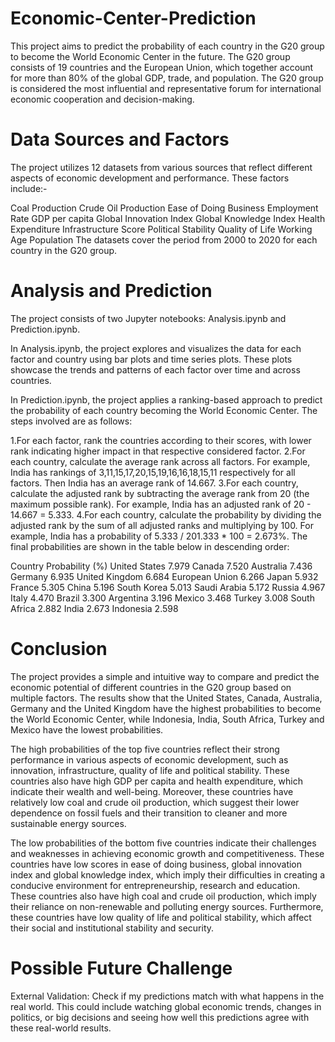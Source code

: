 # Economic-Center-Prediction

This project aims to predict the probability of each country in the G20 group to become the World Economic Center in the future. The G20 group consists of 19 countries and the European Union, which together account for more than 80% of the global GDP, trade, and population. The G20 group is considered the most influential and representative forum for international economic cooperation and decision-making.

# Data Sources and Factors
The project utilizes 12 datasets from various sources that reflect different aspects of economic development and performance. These factors include:-

Coal Production
Crude Oil Production
Ease of Doing Business
Employment Rate
GDP per capita
Global Innovation Index
Global Knowledge Index
Health Expenditure
Infrastructure Score
Political Stability
Quality of Life
Working Age Population
The datasets cover the period from 2000 to 2020 for each country in the G20 group.

# Analysis and Prediction
The project consists of two Jupyter notebooks: Analysis.ipynb and Prediction.ipynb.

In Analysis.ipynb, the project explores and visualizes the data for each factor and country using bar plots and time series plots. These plots showcase the trends and patterns of each factor over time and across countries.

In Prediction.ipynb, the project applies a ranking-based approach to predict the probability of each country becoming the World Economic Center. The steps involved are as follows:

1.For each factor, rank the countries according to their scores, with lower rank indicating higher impact in that respective considered factor.
2.For each country, calculate the average rank across all factors. For example, India has rankings of 3,11,15,17,20,15,19,16,16,18,15,11 respectively for all factors. Then India has an average rank of 14.667.
3.For each country, calculate the adjusted rank by subtracting the average rank from 20 (the maximum possible rank). For example, India has an adjusted rank of 20 - 14.667 = 5.333.
4.For each country, calculate the probability by dividing the adjusted rank by the sum of all adjusted ranks and multiplying by 100. For example, India has a probability of 5.333 / 201.333 * 100 = 2.673%.
The final probabilities are shown in the table below in descending order:

Country	Probability (%)
United States	7.979
Canada	7.520
Australia	7.436
Germany	6.935
United Kingdom	6.684
European Union	6.266
Japan	5.932
France	5.305
China	5.196
South Korea	5.013
Saudi Arabia	5.172
Russia	4.967
Italy	4.470
Brazil	3.300
Argentina	3.196
Mexico	3.468
Turkey	3.008
South Africa	2.882
India	2.673
Indonesia	2.598
# Conclusion
The project provides a simple and intuitive way to compare and predict the economic potential of different countries in the G20 group based on multiple factors. The results show that the United States, Canada, Australia, Germany and the United Kingdom have the highest probabilities to become the World Economic Center, while Indonesia, India, South Africa, Turkey and Mexico have the lowest probabilities.

The high probabilities of the top five countries reflect their strong performance in various aspects of economic development, such as innovation, infrastructure, quality of life and political stability. These countries also have high GDP per capita and health expenditure, which indicate their wealth and well-being. Moreover, these countries have relatively low coal and crude oil production, which suggest their lower dependence on fossil fuels and their transition to cleaner and more sustainable energy sources.

The low probabilities of the bottom five countries indicate their challenges and weaknesses in achieving economic growth and competitiveness. These countries have low scores in ease of doing business, global innovation index and global knowledge index, which imply their difficulties in creating a conducive environment for entrepreneurship, research and education. These countries also have high coal and crude oil production, which imply their reliance on non-renewable and polluting energy sources. Furthermore, these countries have low quality of life and political stability, which affect their social and institutional stability and security.

# Possible Future Challenge
External Validation: Check if my predictions match with what happens in the real world. This could include watching global economic trends, changes in politics, or big decisions and seeing how well this predictions agree with these real-world results.
